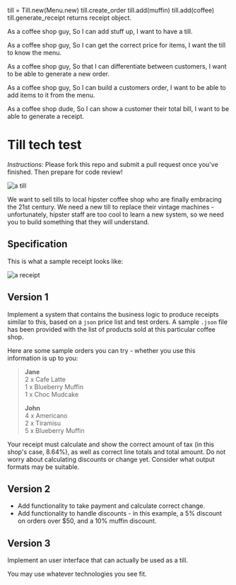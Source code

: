 till = Till.new(Menu.new)
till.create_order
till.add(muffin)
till.add(coffee)
till.generate_receipt
  returns receipt object.


As a coffee shop guy,
So I can add stuff up,
I want to have a till.

As a coffee shop guy,
So I can get the correct price for items,
I want the till to know the menu.

As a coffee shop guy,
So that I can differentiate between customers,
I want to be able to generate a new order.

As a coffee shop guy,
So I can build a customers order,
I want to be able to add items to it from the menu.

As a coffee shop dude,
So I can show a customer their total bill,
I want to be able to generate a receipt.



Till tech test
==============

*Instructions*: Please fork this repo and submit a pull request once you've finished. Then prepare for code review!

![a till](/images/till.jpg)

We want to sell tills to local hipster coffee shop who are finally embracing the 21st century. We need a new till to replace their vintage machines - unfortunately, hipster staff are too cool to learn a new system, so we need you to build something that they will understand.

Specification
-------------

This is what a sample receipt looks like:

![a receipt](/images/receipt.jpg)


Version 1
---------

Implement a system that contains the business logic to produce receipts similar to this, based on a `json` price list and test orders. A sample `.json` file has been provided with the list of products sold at this particular coffee shop.

Here are some sample orders you can try - whether you use this information is up to you:

> **Jane**  
> 2 x Cafe Latte  
> 1 x Blueberry Muffin  
> 1 x Choc Mudcake  
>
> **John**  
> 4 x Americano  
> 2 x Tiramisu  
> 5 x Blueberry Muffin  

Your receipt must calculate and show the correct amount of tax (in this shop's case, 8.64%), as well as correct line totals and total amount. Do not worry about calculating discounts or change yet. Consider what output formats may be suitable.

Version 2
---------

- Add functionality to take payment and calculate correct change.  
- Add functionality to handle discounts - in this example, a 5% discount on orders over $50, and a 10% muffin discount.

Version 3
---------

Implement an user interface that can actually be used as a till.

You may use whatever technologies you see fit.
